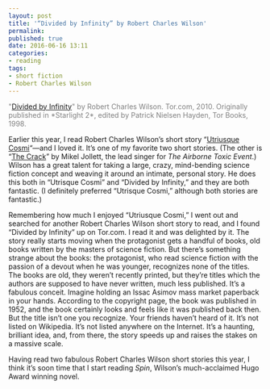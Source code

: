 ```yaml
---
layout: post
title: '“Divided by Infinity” by Robert Charles Wilson'
permalink:
published: true
date: 2016-06-16 13:11
categories:
- reading
tags:
- short fiction
- Robert Charles Wilson
---
```


<p style="color: gray;">"<a href="http://www.tor.com/2010/08/05/divided-by-infinity/">Divided by Infinity</a>" by Robert Charles Wilson. Tor.com, 2010. Originally published in *Starlight 2*, edited by Patrick Nielsen Hayden, Tor Books, 1998.</p>

Earlier this year, I read Robert Charles Wilson’s short story “[Utriusque Cosmi](http://clarkesworldmagazine.com/wilson_01_14_reprint/)“—and I loved it. It’s one of my favorite two short stories. (The other is “[The Crack](http://theairbornetoxicevent.com/crack.pdf)” by Mikel Jollett, the lead singer for *The Airborne Toxic Event*.) Wilson has a great talent for taking a large, crazy, mind-bending science fiction concept and weaving it around an intimate, personal story. He does this both in “Utrisque Cosmi” and “Divided by Infinity,” and they are both fantastic. (I definitely preferred “Utrisque Cosmi,” although both stories are fantastic.)

Remembering how much I enjoyed “Utriusque Cosmi,” I went out and searched for another Robert Charles Wilson short story to read, and I found “Divided by Infinity” up on Tor.com. I read it and was delighted by it. The story really starts moving when the protagonist gets a handful of books, old books written by the masters of science fiction. But there’s something strange about the books: the protagonist, who read science fiction with the passion of a devout when he was younger, recognizes none of the titles. The books are old, they weren’t recently printed, but they’re titles which the authors are supposed to have never written, much less published. It’s a fabulous conceit. Imagine holding an Issac Asimov mass market paperback in your hands. According to the copyright page, the book was published in 1952, and the book certainly looks and feels like it was published back then. But the title isn’t one you recognize. Your friends haven’t heard of it. It’s not listed on Wikipedia. It’s not listed anywhere on the Internet. It’s a haunting, brilliant idea, and, from there, the story speeds up and raises the stakes on a massive scale.

Having read two fabulous Robert Charles Wilson short stories this year, I think it’s soon time that I start reading *Spin*, Wilson’s much-acclaimed Hugo Award winning novel.
